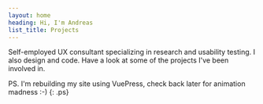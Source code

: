```yaml
---
layout: home
heading: Hi, I'm Andreas
list_title: Projects
---
```

Self-employed UX consultant specializing in research and usability testing. I also design and code. Have a look at some of the projects I've been involved in.

PS. I'm rebuilding my site using VuePress, check back later for animation madness :-)
{: .ps}
